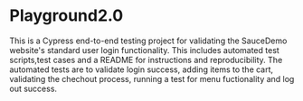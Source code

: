 # Playground2.0
This is a Cypress end-to-end testing project for validating the SauceDemo website's standard user login functionality. This includes automated test scripts,test cases and a README for instructions and reproducibility. The automated tests are to validate login success, adding items to the cart, validating the chechout process, running a test for menu fuctionality and log out success.
